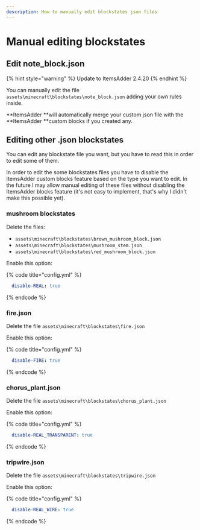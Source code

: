```yaml
---
description: How to manually edit blockstates json files
---
```


# Manual editing blockstates

## Edit note\_block.json

{% hint style="warning" %}
Update to ItemsAdder 2.4.20
{% endhint %}

You can manually edit the file `assets\minecraft\blockstates\note_block.json` adding your own rules inside.

**ItemsAdder **will automatically merge your custom json file with the **ItemsAdder **custom blocks if you created any.

## Editing other .json blockstates

You can edit any blockstate file you want, but you have to read this in order to edit some of them.

In order to edit the some blockstates files you have to disable the ItemsAdder custom blocks feature based on the type you want to edit. In the future I may allow manual editing of these files without disabling the ItemsAdder blocks feature (it's not easy to implement, that's why I didn't make this possible yet).

### mushroom blockstates

Delete the files:&#x20;

* `assets\minecraft\blockstates\brown_mushroom_block.json`&#x20;
* `assets\minecraft\blockstates\mushroom_stem.json`
* `assets\minecraft\blockstates\red_mushroom_block.json`

Enable this option:

{% code title="config.yml" %}
```yaml
  disable-REAL: true
```
{% endcode %}

### fire.json

Delete the file `assets\minecraft\blockstates\fire.json`

Enable this option:

{% code title="config.yml" %}
```yaml
  disable-FIRE: true
```
{% endcode %}

### chorus\_plant.json

Delete the file `assets\minecraft\blockstates\chorus_plant.json`

Enable this option:

{% code title="config.yml" %}
```yaml
  disable-REAL_TRANSPARENT: true
```
{% endcode %}

### tripwire.json

Delete the file `assets\minecraft\blockstates\tripwire.json`

Enable this option:

{% code title="config.yml" %}
```yaml
  disable-REAL_WIRE: true
```
{% endcode %}
